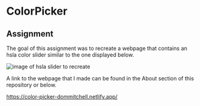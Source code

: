 # ColorPicker

## Assignment

The goal of this assignment was to recreate a webpage that contains an hsla color slider similar to the one displayed below.

![image of hsla slider to recreate](https://raw.githubusercontent.com/suncoast-devs/handbook/master/assignments/assets/color-picker.gif)

A link to the webpage that I made can be found in the About section of this repository or below.

https://color-picker-dommitchell.netlify.app/
